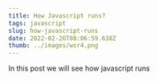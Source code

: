 ```yaml
---
title: How Javascript runs?
tags: javascript
slug: how-javascript-runs
date: 2022-02-26T08:06:59.638Z
thumb: ../images/wsr4.png
---
```

In this post we will see how javascript runs